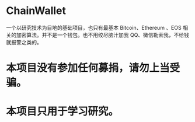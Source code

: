 # ChainWallet
一个以研究技术为目地的基础项目，也只有最基本 Bitcoin、Ethereum 、EOS 相关的加密算法。并不是一个钱包。也不用绞尽脑汁加我 QQ、微信勒索我，不给钱就报警之类的。

# 本项目没有参加任何募捐，请勿上当受骗。
# 本项目只用于学习研究。
